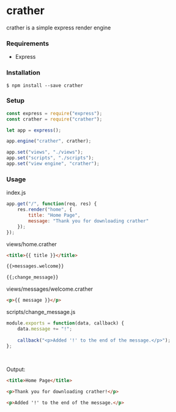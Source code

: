 # crather
crather is a simple express render engine

### Requirements
- Express

### Installation
```
$ npm install --save crather
```

### Setup
```javascript
const express = require("express");
const crather = require("crather");

let app = express();

app.engine("crather", crather);

app.set("views", "./views");
app.set("scripts", "./scripts");
app.set("view engine", "crather");
```

### Usage
index.js
```javascript
app.get("/", function(req, res) {
	res.render("home", {
		title: "Home Page",
		message: "Thank you for downloading crather"
	});
});
```

views/home.crather
```html
<title>{{ title }}</title>

{{>messages.welcome}}

{{;change_message}}
```

views/messages/welcome.crather
```html
<p>{{ message }}</p>
```

scripts/change_message.js
```javascript
module.exports = function(data, callback) {
	data.message += "!";
	
	callback("<p>Added '!' to the end of the message.</p>");
};
```

<br/>

Output:
```html
<title>Home Page</title>

<p>Thank you for downloading crather!</p>

<p>Added '!' to the end of the message.</p>
```